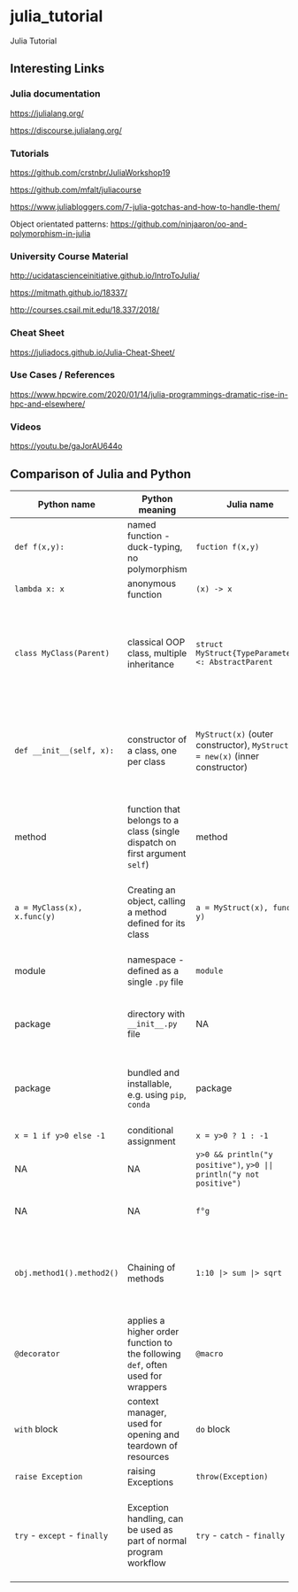 # julia_tutorial
Julia Tutorial


## Interesting Links

### Julia documentation

https://julialang.org/

https://discourse.julialang.org/

### Tutorials

https://github.com/crstnbr/JuliaWorkshop19

https://github.com/mfalt/juliacourse

https://www.juliabloggers.com/7-julia-gotchas-and-how-to-handle-them/

Object orientated patterns: https://github.com/ninjaaron/oo-and-polymorphism-in-julia

### University Course Material

http://ucidatascienceinitiative.github.io/IntroToJulia/

https://mitmath.github.io/18337/

http://courses.csail.mit.edu/18.337/2018/

### Cheat Sheet

https://juliadocs.github.io/Julia-Cheat-Sheet/

### Use Cases / References

https://www.hpcwire.com/2020/01/14/julia-programmings-dramatic-rise-in-hpc-and-elsewhere/

### Videos

https://youtu.be/gaJorAU644o

## Comparison of Julia and Python

Python name | Python meaning | Julia name | Julia meaning
---|---|---|---
`def f(x,y):` | named function - duck-typing, no polymorphism | `fuction f(x,y)` | duck-typing, multiple dispatch to methods
`lambda x: x` | anonymous function | `(x) -> x` | anonymous function
`class MyClass(Parent)` | classical OOP class, multiple inheritance | `struct MyStruct{TypeParameters} <: AbstractParent` | data and constructor only, types inside struct can be parametrized, can inherit only from abstract types
`def __init__(self, x):` | constructor of a class, one per class | `MyStruct(x)` (outer constructor), `MyStruct(x) = new(x)` (inner constructor) | Constructor method (multiple constructors can be defined, selected using multiple dispatch)
method | function that belongs to a class (single dispatch on first argument `self`) | method | function implementation for concete parameter types (multiple dispatch on all arguments)
`a = MyClass(x), x.func(y)` | Creating an object, calling a method defined for its class | `a = MyStruct(x), func(x, y)` | Creating an object, calling a function on it - `func` can be specialized both on `x` and `y`
module | namespace - defined as a single `.py` file | `module` | namespace - defined independenly of file strucutre
package | directory with `__init__.py` file | NA | directory structure independent of logical structure
package | bundled and installable, e.g. using `pip`, `conda` | package | includes dependencies (`Project.toml`), installable using `Pkg`, very light-weight
`x = 1 if y>0 else -1` | conditional assignment | `x = y>0 ? 1 : -1` | Ternary operator
NA | NA | `y>0 && println("y positive")`, `y>0 \|\| println("y not positive")` | short-circuit evaluation
NA | NA | `f°g` | function compositioning, `=(f°g)(x)=f(g(x))`
`obj.method1().method2()` | Chaining of methods | `1:10 \|> sum \|> sqrt` | Piping - the output of the previous function is used as input for the following one 
`@decorator` | applies a higher order function to the following `def`, often used for wrappers | `@macro` | transformation which has Julia expressions (code) as input and output (very powerful)
`with` block | context manager, used for opening and teardown of resources | `do` block | content of the block is passed as anonymous function to function before `do` statement
`raise Exception` | raising Exceptions | `throw(Exception)` | raising Exceptions
`try` - `except` - `finally` | Exception handling, can be used as part of normal program workflow | `try` - `catch` - `finally` | Exception handling, should not be part of normal program workflow due to performance reasons


